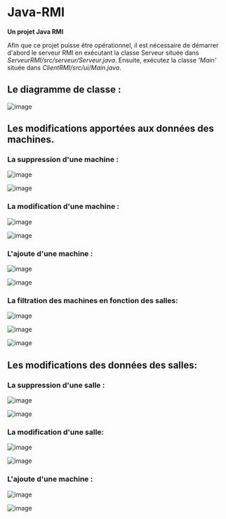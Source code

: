 # Java-RMI
**Un projet Java RMI**

Afin que ce projet puisse être opérationnel, il est nécessaire de démarrer d'abord le serveur RMI en exécutant la 
classe Serveur située dans *ServeurRMI/src/serveur/Serveur.java*.
Ensuite, exécutez la classe *'Main'* située dans *ClientRMI/src/ui/Main.java*.
## Le diagramme de classe :

![image](https://github.com/adnan-khadija/Java-RMI/assets/147508009/6cafb8c5-31e4-46db-be00-0e3f7d69cd30)

## Les modifications apportées aux données des machines.

### La suppression d'une machine :

![image](https://github.com/adnan-khadija/Java-RMI/assets/147508009/30b8c6c1-df8b-45f5-8ded-ce1ddc4d4b71)

![image](https://github.com/adnan-khadija/Java-RMI/assets/147508009/72c35fdf-52f2-450f-8436-eef889d4038c)

### La modification d'une machine :
![image](https://github.com/adnan-khadija/Java-RMI/assets/147508009/22f0842c-80b1-4694-8146-0020db458830)

![image](https://github.com/adnan-khadija/Java-RMI/assets/147508009/69fd7d19-aafe-4e8d-8692-5aadee4a0cb5)

### L'ajoute d'une machine :

![image](https://github.com/adnan-khadija/Java-RMI/assets/147508009/46b1472d-50c0-4620-bb4b-f94d8881e777)

![image](https://github.com/adnan-khadija/Java-RMI/assets/147508009/da8f45ee-2b3e-4d30-85ea-a4335b28b753)

### La filtration des machines en fonction des salles:
![image](https://github.com/adnan-khadija/Java-RMI/assets/147508009/6bb7030f-59cf-4944-8254-c96b6bbc462c)

![image](https://github.com/adnan-khadija/Java-RMI/assets/147508009/4cf4e21f-e167-4974-80d5-68bbb2cc5c75)

![image](https://github.com/adnan-khadija/Java-RMI/assets/147508009/0bbc562b-125f-421a-ba2f-f68721ece9e3)

## Les modifications des données des salles:

### La suppression d'une salle :

![image](https://github.com/adnan-khadija/Java-RMI/assets/147508009/1b6e6b83-6dc3-46f2-9771-542344fe474b)

![image](https://github.com/adnan-khadija/Java-RMI/assets/147508009/cb729c73-7a5a-4382-a024-1eb5b6f80db3)

### La modification d'une salle:

![image](https://github.com/adnan-khadija/Java-RMI/assets/147508009/2b691b85-70cc-4dd8-88ae-daf2d3e7cb28)

![image](https://github.com/adnan-khadija/Java-RMI/assets/147508009/b38dc5a2-8f6f-48b0-8b89-eda70f72cdc7)

### L'ajoute d'une machine :

![image](https://github.com/adnan-khadija/Java-RMI/assets/147508009/67e751af-cf66-450d-86f1-2b8a225051bc)

![image](https://github.com/adnan-khadija/Java-RMI/assets/147508009/f132f605-3420-4fc1-802c-5bf356069c81)













